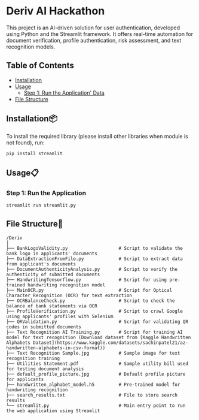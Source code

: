 # Deriv AI Hackathon

This project is an AI-driven solution for user authentication, developed using Python and the Streamlit framework. It offers real-time automation for document verification, profile authentication, risk assessment, and text recognition models.

## Table of Contents
- [Installation](#installation)
- [Usage](#usage)
  - [Step 1: Run the Application' Data](#step-1-run-the-application)
- [File Structure](#file-structure)

## Installation📦

To install the required library (please install other libraries when module is not found), run:

```bash
pip install streamlit
```
## Usage📋
### Step 1: Run the Application

```bash
streamlit run streamlit.py
```

## File Structure📁

```
/Deriv
│
├── BankLogoValidity.py                   # Script to validate the bank logo in applicants' documents
├── DataExtractionFromFile.py             # Script to extract data from applicant's documents
├── DocumentAuthenticityAnalysis.py       # Script to verify the authenticity of submitted documents
├── HandwritingTensorflow.py              # Script for using pre-trained handwriting recognition model
├── MainOCR.py                            # Script for Optical Character Recognition (OCR) for text extraction
├── OCRBalanceCheck.py                    # Script to check the balance of bank statements via OCR
├── ProfileVerification.py                # Script to crawl Google using applicants' profiles with Selenium
├── QRValidation.py                       # Script for validating QR codes in submitted documents
├── Text Recognition AI Training.py       # Script for training AI model for text recognition (Download dataset from [Kaggle Handwritten Alphabets Dataset](https://www.kaggle.com/datasets/sachinpatel21/az-handwritten-alphabets-in-csv-format))
├── Text Recognition Sample.jpg           # Sample image for text recognition training
├── Utilities Statement.pdf               # Sample utility bill used for testing document analysis
├── default_profile_picture.jpg           # Default profile picture for applicants
├── handwritten_alphabet_model.h5         # Pre-trained model for handwriting recognition
├── search_results.txt                    # File to store search results
└── streamlit.py                          # Main entry point to run the web application using Streamlit
```
